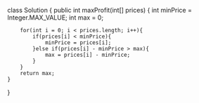 class Solution {
    public int maxProfit(int[] prices) {
        int minPrice = Integer.MAX_VALUE;
        int max = 0;
            
        for(int i = 0; i < prices.length; i++){
            if(prices[i] < minPrice){
                minPrice = prices[i];
            }else if(prices[i] - minPrice > max){
                max = prices[i] - minPrice;
            }
        }
        return max;            
    }
}